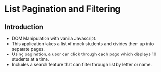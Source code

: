# List Pagination and Filtering

## Introduction

* DOM Manipulation with vanilla Javascript.
* This application takes a list of mock students and divides them up into separate pages.
* Using pagination, a user can click through each page which displays 10 students at a time.
* Includes a search feature that can filter through list by letter or name. 